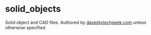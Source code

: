 solid_objects
=============

Solid object and CAD files.
Authored by dave@xtechgeek.com unless otherwise specified. 
